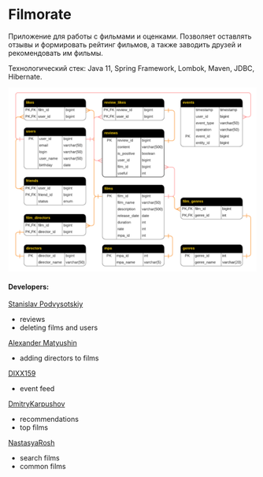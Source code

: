 # Filmorate

Приложение для работы с фильмами и оценками.
Позволяет оставлять отзывы и формировать рейтинг фильмов, а также заводить друзей и рекомендовать им фильмы.

Технологический стек: Java 11, Spring Framework, Lombok, Maven, JDBC, Hibernate.

![Схема БД](https://github.com/fixercom/sql_img_schemes/raw/master/shema.png)
#### Developers:
[Stanislav Podvysotskiy](https://github.com/StanislavPodvysotskiy)
- reviews
- deleting films and users

[Alexander Matyushin](https://github.com/fixercom)
- adding directors to films

[DIXX159](https://github.com/DIXX159)
- event feed

[DmitryKarpushov](https://github.com/DmitryKarpushov)
- recommendations
- top films

[NastasyaRosh](https://github.com/NastasyaRosh)
- search films
- common films
